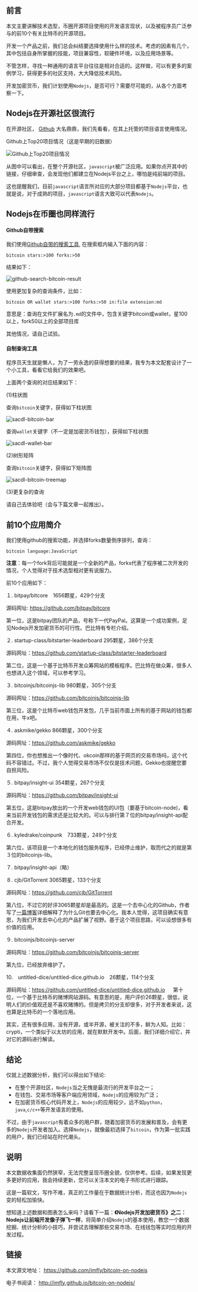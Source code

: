 ## 前言

本文主要讲解技术选型，币圈开源项目使用的开发语言现状，以及被程序员广泛参与的前10个有关比特币的开源项目。

开发一个产品之前，我们总会纠结要选择使用什么样的技术。考虑的因素有几个，其中包括自身所掌握的技能，项目兼容性，软硬件环境，以及应用场景等。

不管怎样，寻找一种通用的语言平台往往是相对合适的。这样做，可以有更多的案例学习，获得更多的社区支持，大大降低技术风险。

开发加密货币，我们计划使用`Nodejs`，是否可行？需要尽可能的，从各个方面考察一下。

## Nodejs在开源社区很流行

在开源社区， [Github][] 大名鼎鼎，我们先看看，在其上托管的项目语言使用情况。

Github上Top20项目情况（这是早期的旧数据）

![Github上Top20项目情况][]

从图中可以看出，在整个开源社区，`javascript`被广泛应用。如果你点开其中的链接，仔细审查，会发现他们都建立在Nodejs平台之上，哪怕是纯前端的项目。

这也提醒我们，目前`javascript`语言所对应的大部分项目都基于`Nodejs`平台，也就是说，对于成熟的项目，`javascript`语言大致可以代表`Nodejs`。

## Nodejs在币圈也同样流行

#### Github自带搜索

我们使用[Github自带的搜索工具][], 在搜索框内输入下面的内容：

```
bitcoin stars:>100 forks:>50
```

结果如下：

![github-search-bitcoin-result][]

使用更加复杂的查询条件，比如：

```
bitcoin OR wallet stars:>100 forks:>50 in:file extension:md
```

意思是：查询在文件扩展名为`.md`的文件中，包含关键字bitcoin或wallet，星100以上，fork50以上的全部项目库

其他情况，请自己试验。

#### 自制查询工具

程序员天生就是懒人，为了一劳永逸的获得想要的结果，我专为本文配套设计了一个小工具，看看它给我们的效果吧。

上面两个查询的对应结果如下：

(1)柱状图

查询`bitcoin`关键字，获得如下柱状图

![sacdl-bitcoin-bar][]

查询`wallet`关键字（不一定是加密货币钱包），获得如下柱状图

![sacdl-wallet-bar][]

(2)树形矩阵

查询`bitcoin`关键字，获得如下矩阵图

![sacdl-bitcoin-treemap][]

(3)更复杂的查询

请自己去体验吧（会与下篇文章一起推出）。

## 前10个应用简介

我们使用github的搜索功能，并选择forks数量倒序排列，查询：

```
bitcoin language:JavaScript 
```

**注意**：每一个fork背后可能就是一个全新的产品，forks代表了程序被二次开发的情况，个人觉得对于技术选型相对更有说服力。

前10个应用如下：

１. bitpay/bitcore　1656颗星，429个分支

源码网址: https://github.com/bitpay/bitcore

第一位，这是bitpay团队的产品，号称下一代PayPal。这算是一个成功案例，足见Nodejs开发加密货币的可行性。巴比特有专栏介绍。

２. startup-class/bitstarter-leaderboard 295颗星，386个分支

源码网址：https://github.com/startup-class/bitstarter-leaderboard

第二位，这是一个基于比特币开发众筹网站的模板程序。巴比特在做众筹，很多人也想进入这个领域，可以参考学习。

３. bitcoinjs/bitcoinjs-lib 980颗星，305个分支

源码网址：https://github.com/bitcoinjs/bitcoinjs-lib

第三位，这是个比特币web钱包开发包，几乎当前市面上所有的基于网站的钱包都在用，牛x吧。

４. askmike/gekko 866颗星，300个分支

源码网址：https://github.com/askmike/gekko

第四位，你也想推出一个像时代、okcoin那样的基于网页的交易市场吗，这个代码不容错过。不过，我个人觉得交易市场不仅仅是技术问题，Gekko也提醒您要自担风险。

５. bitpay/insight-ui 354颗星，267个分支

源码网址：https://github.com/bitpay/insight-ui

第五位，这是bitpay放出的一个开发web钱包的UI包（要基于bitcoin-node)，看来当前开发钱包的需求还是比较大的。可以与排行第７位的bitpay/insight-api配合开发。

６. kyledrake/coinpunk　733颗星，249个分支

第六位，该项目是一个本地化的钱包服务程序，已经停止维护，取而代之的就是第３位的bitcoinjs-lib。

７. bitpay/insight-api（略）

８. cjb/GitTorrent 3065颗星，133个分支

源码网址：https://github.com/cjb/GitTorrent

第八位，不过它的好评3065颗星却是最高的。这是一个去中心化的Github，作者写了[一篇博客][]详细解释了为什么Git也要去中心化。我本人觉得，这项目确实有意思，为我们开发去中心化的产品扩展了视野。基于这个项目思路，可以设想很多有价值的应用。

９. bitcoinjs/bitcoinjs-server

源码网址：https://github.com/bitcoinjs/bitcoinjs-server

第九位，已经放弃维护了。

10.　untitled-dice/untitled-dice.github.io　26颗星，114个分支

源码网址：https://github.com/untitled-dice/untitled-dice.github.io
　
第十位，一个基于比特币的赌博网站源码。有意思的是，用户评价26颗星，很低，说明人们的价值观还是不喜欢赌博的。但是拷贝的分支却很多，对于开发者来说，这也算是比特币的一个落地应用。

其实，还有很多应用，没有开源，或半开源，被关注的不多，鲜为人知。比如：crypti，一个类似于以太坊的应用，就在默默开发中。后面，我们详细介绍它，并对它的源码进行解读。

## 结论

仅就上述数据分析，我们可以得出如下结论:

- 在整个开源社区，`Nodejs`当之无愧是最流行的开发平台之一；
- 在钱包、交易市场等客户端应用领域，`Nodejs`的应用较为广泛；
- 在加密货币核心代码开发上，`Nodejs`的应用较少，远不如`python`，`java`,`c/c++`等开发语言的使用。

不过，由于`javascript`有着众多的用户群，随着加密货币的发展和普及，会有更多的`Nodejs`开发者加入。选择`Nodejs`，就像最初选择了`bitcoin`，作为第一批实践的用户，我们已经站在时代潮头。

## 说明

本文数据收集面仍然狭窄，无法完整呈现币圈全貌，仅供参考。后续，如果发现更多更好的应用，我会持续更新，您可以关注本文的电子书形式进行跟踪。

这是一篇软文，写作不难，真正的工作量在于数据统计分析，而这也因为`Nodejs`变的轻松加愉快。

想知道上述数据和图表怎么来吗？请看下一篇：**《Nodejs开发加密货币》之二：Nodejs让前端开发像子弹飞一样**，将简单介绍`Nodejs`的基本使用，教您一个数据挖掘、统计分析的小技巧，并尝试去理解那些交易市场、在线钱包等实时应用的开发过程。

## 链接

本文源文地址： https://github.com/imfly/bitcoin-on-nodejs

电子书阅读： http://imfly.github.io/bitcoin-on-nodejs/


[Github]: https://github.com
[Github自带的搜索工具]: https://github.com/search

[Github上Top20项目情况]: ../styles/images/top20-table.jpg
[github-search-bitcoin]: ../styles/images/github-search-bitcoin.jpg
[github-search-bitcoin-result]: ../styles/images/github-search-bitcoin-result.jpg
[sacdl-bitcoin-bar]: ../styles/images/sacdl-bitcoin-bar.jpg
[sacdl-wallet-bar]: ../styles/images/sacdl-wallet-bar.jpg
[sacdl-bitcoin-treemap]: ../styles/images/sacdl-bitcoin-treemap.jpg
[一篇博客]: http://blog.printf.net/articles/2015/05/29/announcing-gittorrent-a-decentralized-github/
